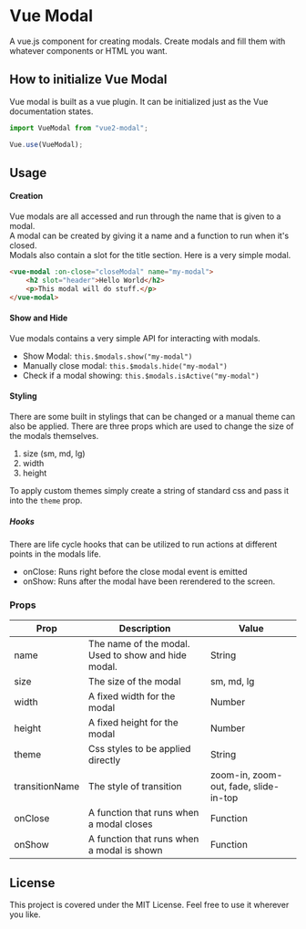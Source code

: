 # Vue Modal
A vue.js component for creating modals. Create modals and fill them with whatever components or HTML you want.

## How to initialize Vue Modal
Vue modal is built as a vue plugin. It can be initialized just as the Vue documentation states.

```javascript
import VueModal from "vue2-modal";

Vue.use(VueModal);
```
## Usage

#### Creation
Vue modals are all accessed and run through the name that is given to a modal.<br>
A modal can be created by giving it a name and a function to run when it's closed.<br>
Modals also contain a slot for the title section. Here is a very simple modal.
```HTML
<vue-modal :on-close="closeModal" name="my-modal">
    <h2 slot="header">Hello World</h2>
    <p>This modal will do stuff.</p>
</vue-modal>
```

#### Show and Hide
Vue modals contains a very simple API for interacting with modals.
- Show Modal: `this.$modals.show("my-modal")`
- Manually close modal: `this.$modals.hide("my-modal")`
- Check if a modal showing:  `this.$modals.isActive("my-modal")`

#### Styling
There are some built in stylings that can be changed or a manual theme can also be applied.
There are three props which are used to change the size of the modals themselves.
1. size (sm, md, lg)
2. width
3. height

To apply custom themes simply create a string of standard css and pass it into the `theme` prop.

##### Hooks
There are life cycle hooks that can be utilized to run actions at different points in the modals life.
- onClose: Runs right before the close modal event is emitted
- onShow: Runs after the modal have been rerendered to the screen.

### Props

| Prop           | Description                                         | Value                                 |
|----------------|-----------------------------------------------------|---------------------------------------|
| name           | The name of the modal. Used to show and hide modal. | String                                |
| size           | The size of the modal                               | sm, md, lg                            |
| width          | A fixed width for the modal                         | Number                                |
| height         | A fixed height for the modal                        | Number                                |
| theme          | Css styles to be applied directly                   | String                                |
| transitionName | The style of transition                             | zoom-in, zoom-out, fade, slide-in-top |
| onClose        | A function that runs when a modal closes            | Function                              |
| onShow         | A function that runs when a modal is shown          | Function                              |

## License
This project is covered under the MIT License. Feel free to use it wherever you like.
